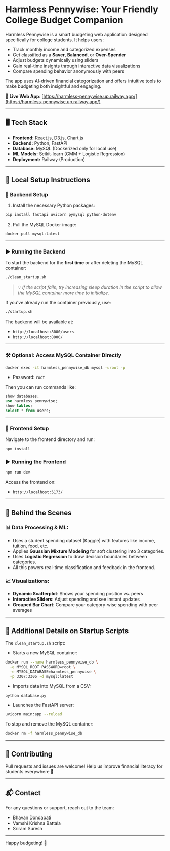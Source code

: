 # Harmless Pennywise: Your Friendly College Budget Companion

Harmless Pennywise is a smart budgeting web application designed specifically for college students. It helps users:

- Track monthly income and categorized expenses
- Get classified as a **Saver**, **Balanced**, or **Over-Spender**
- Adjust budgets dynamically using sliders
- Gain real-time insights through interactive data visualizations
- Compare spending behavior anonymously with peers

The app uses AI-driven financial categorization and offers intuitive tools to make budgeting both insightful and engaging.

🔗 **Live Web App**: [https://harmless-pennywise.up.railway.app/](https://harmless-pennywise.up.railway.app/)

---

## 🖥️ Tech Stack
- **Frontend:** React.js, D3.js, Chart.js
- **Backend:** Python, FastAPI
- **Database:** MySQL (Dockerized only for local use)
- **ML Models:** Scikit-learn (GMM + Logistic Regression)
- **Deployment:** Railway (Production)

---

## 🚀 Local Setup Instructions

### 🔧 Backend Setup

1. Install the necessary Python packages:
```sh
pip install fastapi uvicorn pymysql python-dotenv
```

2. Pull the MySQL Docker image:
```sh
docker pull mysql:latest
```

---

### ▶️ Running the Backend

To start the backend for the **first time** or after deleting the MySQL container:
```sh
./clean_startup.sh
```

> 💡 *If the script fails, try increasing sleep duration in the script to allow the MySQL container more time to initialize.*

If you've already run the container previously, use:
```sh
./startup.sh
```

The backend will be available at:
- `http://localhost:8000/users`
- `http://localhost:8000/`

---

### 🛠️ Optional: Access MySQL Container Directly
```sh
docker exec -it harmless_pennywise_db mysql -uroot -p
```
- Password: `root`

Then you can run commands like:
```sql
show databases;
use harmless_pennywise;
show tables;
select * from users;
```

---

### 🎨 Frontend Setup

Navigate to the frontend directory and run:
```sh
npm install
```

### ▶️ Running the Frontend
```sh
npm run dev
```
Access the frontend on:
- `http://localhost:5173/`

---

## 🧠 Behind the Scenes

### 📊 Data Processing & ML:
- Uses a student spending dataset (Kaggle) with features like income, tuition, food, etc.
- Applies **Gaussian Mixture Modeling** for soft clustering into 3 categories.
- Uses **Logistic Regression** to draw decision boundaries between categories.
- All this powers real-time classification and feedback in the frontend.

### 📈 Visualizations:
- **Dynamic Scatterplot**: Shows your spending position vs. peers
- **Interactive Sliders**: Adjust spending and see instant updates
- **Grouped Bar Chart**: Compare your category-wise spending with peer averages

---

## 🧪 Additional Details on Startup Scripts

The `clean_startup.sh` script:
- Starts a new MySQL container:
```sh
docker run --name harmless_pennywise_db \
  -e MYSQL_ROOT_PASSWORD=root \
  -e MYSQL_DATABASE=harmless_pennywise \
  -p 3307:3306 -d mysql:latest
```
- Imports data into MySQL from a CSV:
```sh
python database.py
```
- Launches the FastAPI server:
```sh
uvicorn main:app --reload
```

To stop and remove the MySQL container:
```sh
docker rm -f harmless_pennywise_db
```

---

## 🙌 Contributing
Pull requests and issues are welcome! Help us improve financial literacy for students everywhere 💸

---

## 📬 Contact
For any questions or support, reach out to the team:
- Bhavan Dondapati
- Vamshi Krishna Battala
- Sriram Suresh

---

Happy budgeting! 🎯

